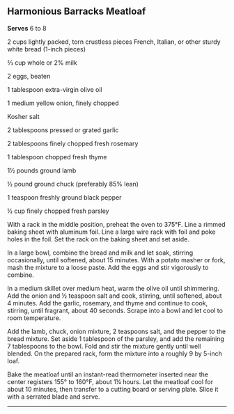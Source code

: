﻿## Harmonious Barracks Meatloaf

**Serves** 6 to 8

2 cups lightly packed, torn crustless pieces French, Italian, or other sturdy white bread (1-inch pieces)

⅔ cup whole or 2% milk

2 eggs, beaten

1 tablespoon extra-virgin olive oil

1 medium yellow onion, finely chopped

Kosher salt

2 tablespoons pressed or grated garlic

2 tablespoons finely chopped fresh rosemary

1 tablespoon chopped fresh thyme

1½ pounds ground lamb

½ pound ground chuck (preferably 85% lean)

1 teaspoon freshly ground black pepper

½ cup finely chopped fresh parsley

With a rack in the middle position, preheat the oven to 375°F. Line a rimmed baking sheet with aluminum foil. Line a large wire rack with foil and poke holes in the foil. Set the rack on the baking sheet and set aside.

In a large bowl, combine the bread and milk and let soak, stirring occasionally, until softened, about 15 minutes. With a potato masher or fork, mash the mixture to a loose paste. Add the eggs and stir vigorously to combine.

In a medium skillet over medium heat, warm the olive oil until shimmering. Add the onion and ½ teaspoon salt and cook, stirring, until softened, about 4 minutes. Add the garlic, rosemary, and thyme and continue to cook, stirring, until fragrant, about 40 seconds. Scrape into a bowl and let cool to room temperature.

Add the lamb, chuck, onion mixture, 2 teaspoons salt, and the pepper to the bread mixture. Set aside 1 tablespoon of the parsley, and add the remaining 7 tablespoons to the bowl. Fold and stir the mixture gently until well blended. On the prepared rack, form the mixture into a roughly 9 by 5-inch loaf.

Bake the meatloaf until an instant-read thermometer inserted near the center registers 155° to 160°F, about 1¼ hours. Let the meatloaf cool for about 10 minutes, then transfer to a cutting board or serving plate. Slice it with a serrated blade and serve.

---

